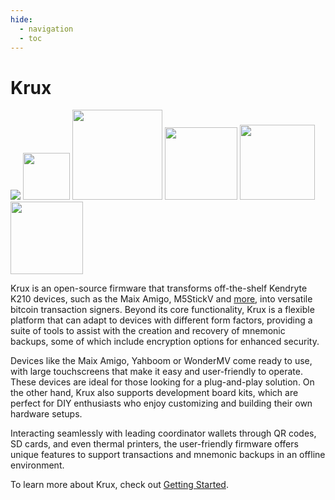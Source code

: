 ```yaml
---
hide:
  - navigation
  - toc
---
```

# Krux
<img src="img/maixpy_amigo/logo-150.en.png">
<img src="img/maixpy_m5stickv/logo-125.en.png" width="75">
<img src="img/maixpy_dock/logo-151.en.png" width="144">
<img src="img/maixpy_yahboom/logo-156.en.png" width="116">
<img src="img/maixpy_cube/logo-200.en.png" width="120">
<img src="img/maixpy_wonder_mv/logo-152.en.png" width="116">

Krux is an open-source firmware that transforms off-the-shelf Kendryte K210 devices, such as the Maix Amigo, M5StickV and [more](parts.md), into versatile bitcoin transaction signers. Beyond its core functionality, Krux is a flexible platform that can adapt to devices with different form factors, providing a suite of tools to assist with the creation and recovery of mnemonic backups, some of which include encryption options for enhanced security.

Devices like the Maix Amigo, Yahboom or WonderMV come ready to use, with large touchscreens that make it easy and user-friendly to operate. These devices are ideal for those looking for a plug-and-play solution. On the other hand, Krux also supports development board kits, which are perfect for DIY enthusiasts who enjoy customizing and building their own hardware setups.

Interacting seamlessly with leading coordinator wallets through QR codes, SD cards, and even thermal printers, the user-friendly firmware offers unique features to support transactions and mnemonic backups in an offline environment.

To learn more about Krux, check out [Getting Started](getting-started/index.md).
